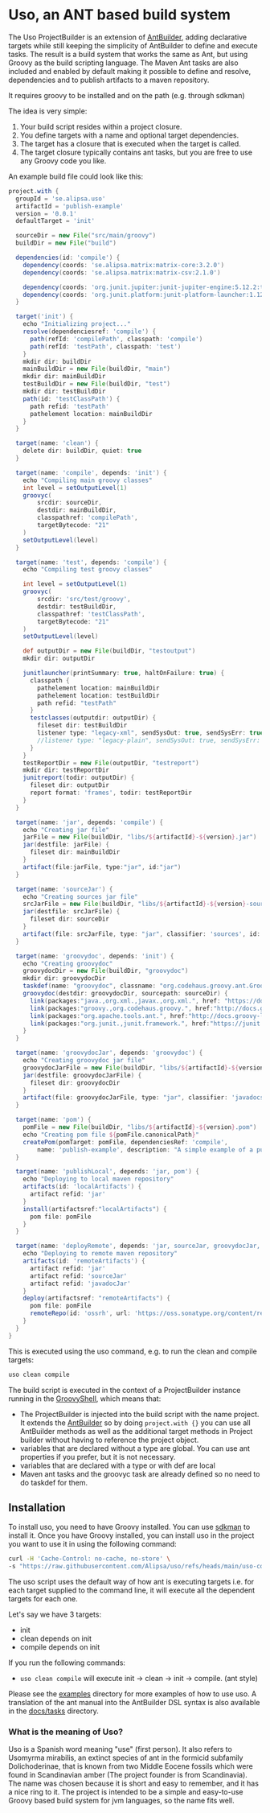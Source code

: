 # Uso, an ANT based build system

The Uso ProjectBuilder is an extension of [AntBuilder](https://docs.groovy-lang.org/latest/html/api/groovy/ant/AntBuilder.html), adding declarative targets while still keeping the simplicity of AntBuilder to define and execute tasks. The result is a build system that works the same as Ant, but using Groovy as the build scripting language. The Maven Ant tasks are also included and enabled by default making it possible to define and resolve, dependencies and to publish artifacts to a maven repository.

It requires groovy to be installed and on the path (e.g. through sdkman)

The idea is very simple:
1. Your build script resides within a project closure.
2. You define targets with a name and optional target dependencies.
3. The target has a closure that is executed when the target is called.
4. The target closure typically contains ant tasks, but you are free to use any Groovy code you like.

An example build file could look like this:

```groovy
project.with {
  groupId = 'se.alipsa.uso'
  artifactId = 'publish-example'
  version = '0.0.1'
  defaultTarget = 'init'

  sourceDir = new File("src/main/groovy")
  buildDir = new File("build")

  dependencies(id: 'compile') {
    dependency(coords: 'se.alipsa.matrix:matrix-core:3.2.0')
    dependency(coords: 'se.alipsa.matrix:matrix-csv:2.1.0')

    dependency(coords: 'org.junit.jupiter:junit-jupiter-engine:5.12.2:test')
    dependency(coords: 'org.junit.platform:junit-platform-launcher:1.12.2:test')
  }

  target('init') {
    echo "Initializing project..."
    resolve(dependenciesref: 'compile') {
      path(refId: 'compilePath', classpath: 'compile')
      path(refId: 'testPath', classpath: 'test')
    }
    mkdir dir: buildDir
    mainBuildDir = new File(buildDir, "main")
    mkdir dir: mainBuildDir
    testBuildDir = new File(buildDir, "test")
    mkdir dir: testBuildDir
    path(id: 'testClassPath') {
      path refid: 'testPath'
      pathelement location: mainBuildDir
    }
  }

  target(name: 'clean') {
    delete dir: buildDir, quiet: true
  }

  target(name: 'compile', depends: 'init') {
    echo "Compiling main groovy classes"
    int level = setOutputLevel(1)
    groovyc(
        srcdir: sourceDir,
        destdir: mainBuildDir,
        classpathref: 'compilePath',
        targetBytecode: "21"
    )
    setOutputLevel(level)
  }

  target(name: 'test', depends: 'compile') {
    echo "Compiling test groovy classes"

    int level = setOutputLevel(1)
    groovyc(
        srcdir: 'src/test/groovy',
        destdir: testBuildDir,
        classpathref: 'testClassPath',
        targetBytecode: "21"
    )
    setOutputLevel(level)

    def outputDir = new File(buildDir, "testoutput")
    mkdir dir: outputDir

    junitlauncher(printSummary: true, haltOnFailure: true) {
      classpath {
        pathelement location: mainBuildDir
        pathelement location: testBuildDir
        path refid: "testPath"
      }
      testclasses(outputdir: outputDir) {
        fileset dir: testBuildDir
        listener type: "legacy-xml", sendSysOut: true, sendSysErr: true
        //listener type: "legacy-plain", sendSysOut: true, sendSysErr: true
      }
    }
    testReportDir = new File(outputDir, "testreport")
    mkdir dir: testReportDir
    junitreport(todir: outputDir) {
      fileset dir: outputDir
      report format: 'frames', todir: testReportDir
    }
  }

  target(name: 'jar', depends: 'compile') {
    echo "Creating jar file"
    jarFile = new File(buildDir, "libs/${artifactId}-${version}.jar")
    jar(destfile: jarFile) {
      fileset dir: mainBuildDir
    }
    artifact(file:jarFile, type:"jar", id:"jar")
  }

  target(name: 'sourceJar') {
    echo "Creating sources jar file"
    srcJarFile = new File(buildDir, "libs/${artifactId}-${version}-sources.jar")
    jar(destfile: srcJarFile) {
      fileset dir: sourceDir
    }
    artifact(file: srcJarFile, type: "jar", classifier: 'sources', id: "sourceJar")
  }

  target(name: 'groovydoc', depends: 'init') {
    echo "Creating groovydoc"
    groovydocDir = new File(buildDir, "groovydoc")
    mkdir dir: groovydocDir
    taskdef(name: "groovydoc", classname: "org.codehaus.groovy.ant.Groovydoc", classpathref: 'compilePath')
    groovydoc(destdir: groovydocDir, sourcepath: sourceDir) {
      link(packages:"java.,org.xml.,javax.,org.xml.", href: "https://docs.oracle.com/en/java/javase/21/docs/api/")
      link(packages:"groovy.,org.codehaus.groovy.", href:"http://docs.groovy-lang.org/latest/html/api/")
      link(packages:"org.apache.tools.ant.", href:"http://docs.groovy-lang.org/docs/ant/api/")
      link(packages:"org.junit.,junit.framework.", href:"https://junit.org/junit5/docs/current/api/")
    }
  }

  target(name: 'groovydocJar', depends: 'groovydoc') {
    echo "Creating groovydoc jar file"
    groovydocJarFile = new File(buildDir, "libs/${artifactId}-${version}-javadoc.jar")
    jar(destfile: groovydocJarFile) {
      fileset dir: groovydocDir
    }
    artifact(file: groovydocJarFile, type: "jar", classifier: 'javadocs', id: "javadocJar")
  }

  target(name: 'pom') {
    pomFile = new File(buildDir, "libs/${artifactId}-${version}.pom")
    echo "Creating pom file ${pomFile.canonicalPath}"
    createPom(pomTarget: pomFile, dependenciesRef: 'compile',
        name: 'publish-example', description: "A simple example of a publishable library")
  }

  target(name: 'publishLocal', depends: 'jar, pom') {
    echo "Deploying to local maven repository"
    artifacts(id: 'localArtifacts') {
      artifact refid: 'jar'
    }
    install(artifactsref:"localArtifacts") {
      pom file: pomFile
    }
  }

  target(name: 'deployRemote', depends: 'jar, sourceJar, groovydocJar, pom') {
    echo "Deploying to remote maven repository"
    artifacts(id: 'remoteArtifacts') {
      artifact refid: 'jar'
      artifact refid: 'sourceJar'
      artifact refid: 'javadocJar'
    }
    deploy(artifactsref: "remoteArtifacts") {
      pom file: pomFile
      remoteRepo(id: 'ossrh', url: 'https://oss.sonatype.org/content/repositories/snapshots/')
    }
  }
}
```

This is executed using the uso command, e.g. to run the clean and compile targets:

```bash
uso clean compile
```

The build script is executed in the context of a ProjectBuilder instance running in the [GroovyShell](https://docs.groovy-lang.org/docs/latest/html/documentation/#integ-groovyshell), which means that:
- The ProjectBuilder is injected into the build script with the name project. It extends the [AntBuilder](https://docs.groovy-lang.org/latest/html/api/groovy/ant/AntBuilder.html) so by doing `project.with {}` you can use all AntBuilder methods as well as the additional target methods in Project builder without having to reference the project object.
- variables that are declared without a type are global. You can use ant properties if you prefer, but it is not necessary.
- variables that are declared with a type or with def are local
- Maven ant tasks and the groovyc task are already defined so no need to do taskdef for them.

## Installation
To install uso, you need to have Groovy installed. You can use [sdkman](https://sdkman.io/) to install it. Once you have Groovy installed, you can install uso in the project you want to use it in using the following command:

```bash
curl -H 'Cache-Control: no-cache, no-store' \
-s "https://raw.githubusercontent.com/Alipsa/uso/refs/heads/main/uso-core/src/main/script/installUso.sh" | bash
```
The uso script uses the default way of how ant is executing targets i.e. for each target supplied to the command line, it will execute all the dependent targets for each one.

Let's say we have 3 targets:
- init
- clean depends on init
- compile depends on init

If you run the following commands:
- `uso clean compile` will execute init -> clean -> init -> compile. (ant style)

Please see the [examples](examples) directory for more examples of how to use uso.
A translation of the ant manual into the AntBuilder DSL syntax is also available in the [docs/tasks](docs/tasks) directory.

### What is the meaning of Uso?
Uso is a Spanish word meaning "use" (first person). It also refers to Usomyrma mirabilis, an extinct species of ant in the formicid subfamily Dolichoderinae, that is known from two Middle Eocene fossils which were found in Scandinavian amber (The project founder is from Scandinavia).
The name was chosen because it is short and easy to remember, and it has a nice ring to it. The project is intended to be a simple and easy-to-use Groovy based build system for jvm languages, so the name fits well.

